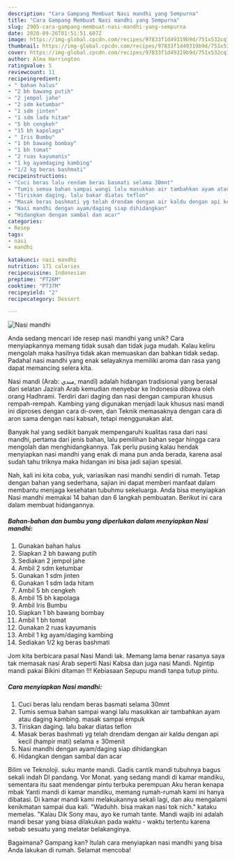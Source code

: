 ```yaml
---
description: "Cara Gampang Membuat Nasi mandhi yang Sempurna"
title: "Cara Gampang Membuat Nasi mandhi yang Sempurna"
slug: 2905-cara-gampang-membuat-nasi-mandhi-yang-sempurna
date: 2020-09-26T01:51:51.607Z
image: https://img-global.cpcdn.com/recipes/97833f1d49319b9d/751x532cq70/nasi-mandhi-foto-resep-utama.jpg
thumbnail: https://img-global.cpcdn.com/recipes/97833f1d49319b9d/751x532cq70/nasi-mandhi-foto-resep-utama.jpg
cover: https://img-global.cpcdn.com/recipes/97833f1d49319b9d/751x532cq70/nasi-mandhi-foto-resep-utama.jpg
author: Alma Harrington
ratingvalue: 5
reviewcount: 11
recipeingredient:
- " bahan halus"
- "2 bh bawang putih"
- "2 jempol jahe"
- "2 sdm ketumbar"
- "1 sdm jinten"
- "1 sdm lada hitam"
- "5 bh cengkeh"
- "15 bh kapolaga"
- " Iris Bumbu"
- "1 bh bawang bombay"
- "1 bh tomat"
- "2 ruas kayumanis"
- "1 kg ayamdaging kambing"
- "1/2 kg beras bashmati"
recipeinstructions:
- "Cuci beras lalu rendam beras basmati selama 30mnt"
- "Tumis semua bahan sampai wangi lalu masukkan air tambahkan ayam atau daging kambing. masak sampai empuk"
- "Tiriskan daging. lalu bakar diatas teflon"
- "Masak beras bashmati yg telah drendam dengan air kaldu dengan api kecil (hampir mati) selama ± 30menit"
- "Nasi mandhi dengan ayam/daging siap dihidangkan"
- "Hidangkan dengan sambal dan acar"
categories:
- Resep
tags:
- nasi
- mandhi

katakunci: nasi mandhi 
nutrition: 171 calories
recipecuisine: Indonesian
preptime: "PT26M"
cooktime: "PT37M"
recipeyield: "2"
recipecategory: Dessert

---
```



![Nasi mandhi](https://img-global.cpcdn.com/recipes/97833f1d49319b9d/751x532cq70/nasi-mandhi-foto-resep-utama.jpg)

Anda sedang mencari ide resep nasi mandhi yang unik? Cara menyiapkannya memang tidak susah dan tidak juga mudah. Kalau keliru mengolah maka hasilnya tidak akan memuaskan dan bahkan tidak sedap. Padahal nasi mandhi yang enak selayaknya memiliki aroma dan rasa yang dapat memancing selera kita.

Nasi mandi (Arab: مندي, mandī) adalah hidangan tradisional yang berasal dari selatan Jazirah Arab kemudian menyebar ke Indonesia dibawa oleh orang Hadhrami. Terdiri dari daging dan nasi dengan campuran khusus rempah-rempah. Kambing yang digunakan menjadi lauk khusus nasi mandi ini diproses dengan cara di-oven, dan Teknik memasaknya dengan cara di aron sama dengan nasi kabsah, tetapi menggunakan alat.

Banyak hal yang sedikit banyak mempengaruhi kualitas rasa dari nasi mandhi, pertama dari jenis bahan, lalu pemilihan bahan segar hingga cara mengolah dan menghidangkannya. Tak perlu pusing kalau hendak menyiapkan nasi mandhi yang enak di mana pun anda berada, karena asal sudah tahu triknya maka hidangan ini bisa jadi sajian spesial.


Nah, kali ini kita coba, yuk, variasikan nasi mandhi sendiri di rumah. Tetap dengan bahan yang sederhana, sajian ini dapat memberi manfaat dalam membantu menjaga kesehatan tubuhmu sekeluarga. Anda bisa menyiapkan Nasi mandhi memakai 14 bahan dan 6 langkah pembuatan. Berikut ini cara dalam membuat hidangannya.

<!--inarticleads1-->

##### Bahan-bahan dan bumbu yang diperlukan dalam menyiapkan Nasi mandhi:

1. Gunakan  bahan halus
1. Siapkan 2 bh bawang putih
1. Sediakan 2 jempol jahe
1. Ambil 2 sdm ketumbar
1. Gunakan 1 sdm jinten
1. Gunakan 1 sdm lada hitam
1. Ambil 5 bh cengkeh
1. Ambil 15 bh kapolaga
1. Ambil  Iris Bumbu
1. Siapkan 1 bh bawang bombay
1. Ambil 1 bh tomat
1. Gunakan 2 ruas kayumanis
1. Ambil 1 kg ayam/daging kambing
1. Sediakan 1/2 kg beras bashmati


Jom kita berbicara pasal Nasi Mandi lak. Memang lama benar rasanya saya tak memasak nasi Arab seperti Nasi Kabsa dan juga nasi Mandi. Ngintip mandi pakai Bikini ditaman !!! Kebiasaan Sepupu mandi tanpa tutup pintu. 

<!--inarticleads2-->

##### Cara menyiapkan Nasi mandhi:

1. Cuci beras lalu rendam beras basmati selama 30mnt
1. Tumis semua bahan sampai wangi lalu masukkan air tambahkan ayam atau daging kambing. masak sampai empuk
1. Tiriskan daging. lalu bakar diatas teflon
1. Masak beras bashmati yg telah drendam dengan air kaldu dengan api kecil (hampir mati) selama ± 30menit
1. Nasi mandhi dengan ayam/daging siap dihidangkan
1. Hidangkan dengan sambal dan acar


Bilim ve Teknoloji. suku mante mandi. Gadis cantik mandi tubuhnya bagus sekali indah DI pandang. Vor Monat. yang sedang mandi di kamar mandiku, sementara itu saat mendengar pintu terbuka perempuan Aku heran kenapa mbak Yanti mandi di kamar mandiku, memang rumah-rumah kami ini hanya dibatasi. Di kamar mandi kami melakukannya sekali lagi, dan aku mengalami kenikmatan sampai dua kali. &#34;Waduhh. bisa makan nasi tok nich.&#34; kataku memelas. &#34;Kalau Dik Sony mau, ayo ke rumah tante. Mandi wajib ini adalah mandi besar yang biasa dilakukan pada waktu - waktu tertentu karena sebab sesuatu yang melatar belakanginya. 

Bagaimana? Gampang kan? Itulah cara menyiapkan nasi mandhi yang bisa Anda lakukan di rumah. Selamat mencoba!
